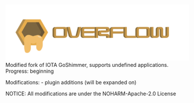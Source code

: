 ![Banner](banner.png)
Modified fork of IOTA GoShimmer, supports undefined applications. 
Progress: beginning 

Modifications: 
    - plugin additions (will be expanded on)

NOTICE: All modifications are under the NOHARM-Apache-2.0 License